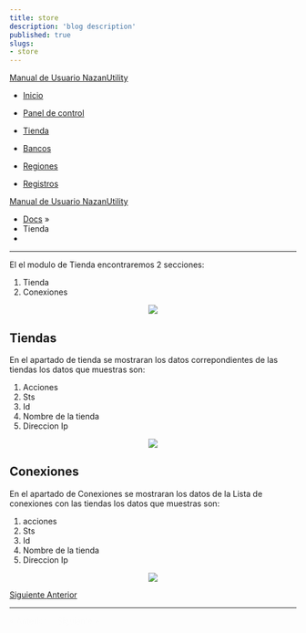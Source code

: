 ```yaml
---
title: store
description: 'blog description'
published: true
slugs:
- store
---
```



  <div class="wy-grid-for-nav">
    <nav data-toggle="wy-nav-shift" class="wy-nav-side stickynav">
    <div class="wy-side-scroll">
      <div class="wy-side-nav-search">
        <a href="blog/home" class="icon icon-home"> Manual de Usuario NazanUtility</a>
      </div>
      <div class="wy-menu wy-menu-vertical" data-spy="affix" role="navigation" aria-label="main navigation">
                <ul>
                    <li class="toctree-l1"><a class="reference internal" href="blog/home">Inicio</a>
                    </li>
                </ul>
                <ul>
                    <li class="toctree-l1"><a class="reference internal" href="blog/dashboard">Panel de control</a>
                    </li>
                </ul>
                <ul class="current">
                    <li class="toctree-l1 current"><a class="reference internal current" href="blog/store">Tienda</a>
                    </li>
                </ul>
                <ul>
                    <li class="toctree-l1"><a class="reference internal" href="blog/banks">Bancos</a>
                    </li>
                </ul>
                <ul>
                    <li class="toctree-l1"><a class="reference internal" href="blog/regions">Regiones</a>
                    </li>
                </ul>
                <ul>
                    <li class="toctree-l1"><a class="reference internal" href="blog/crud">Registros</a>
                    </li>
                </ul>
      </div>
    </div>
    </nav>
<div>
<section data-toggle="wy-nav-shift" class="wy-nav-content-wrap">
  <nav class="wy-nav-top" role="navigation" aria-label="top navigation">
    <i data-toggle="wy-nav-top" class="fa fa-bars"></i>
    <a href="blog/home">Manual de Usuario NazanUtility</a>
  </nav>
  <div class="wy-nav-content">
    <div class="rst-content">
      <div role="navigation" aria-label="breadcrumbs navigation">
        <ul class="wy-breadcrumbs">
          <li><a href="blog/home">Docs</a> &raquo;</li>
          <li>Tienda</li>
          <li class="wy-breadcrumbs-aside">
          </li>
        </ul>
        <hr />
      </div>
      <div role="main">
        <div class="section">
          <p>El el modulo de Tienda encontraremos 2 secciones:</p>
          <ol>
            <li>Tienda</li>
            <li>Conexiones</li>
          </ol>
          <p>
            <center><img src="assets/img/tiendas.png"></center>
          </p>
          <h2 id="tiendas">Tiendas</h2>
          <p>En el apartado de tienda se mostraran los datos correpondientes de las tiendas
            los datos que muestras son:</p>
          <ol>
            <li>Acciones</li>
            <li>Sts</li>
            <li>Id </li>
            <li>Nombre de la tienda</li>
            <li>Direccion Ip</li>
          </ol>
          <p>
            <center><img src="assets/img/inftiendas.png"></center>
          </p>
          <h2 id="conexiones">Conexiones</h2>
          <p>En el apartado de Conexiones se mostraran los datos de la Lista de conexiones con las tiendas
            los datos que muestras son:</p>
          <ol>
            <li>acciones</li>
            <li>Sts</li>
            <li>Id </li>
            <li>Nombre de la tienda</li>
            <li>Direccion Ip</li>
          </ol>
          <p>
            <center><img src="assets/img/infoconextienda.png"></center>
          </p>
        </div>
      </div>
      <footer>
        <div class="rst-footer-buttons" role="navigation" aria-label="footer navigation">
          <a href="blog/banks" class="btn btn-neutral float-right" title="Bancos">Siguiente <span class="icon icon-circle-arrow-right"></span></a>
          <a href="blog/dashboard" class="btn btn-neutral" title="Panel de control"><span class="icon icon-circle-arrow-left"></span> Anterior</a>
        </div>
        <hr />
      </footer>
    </div>
  </div>
</section>
</div>
<div class="rst-versions" role="note" aria-label="versions">
  <span class="rst-current-version" data-toggle="rst-current-version">
    <span><a href="blog/dashboard" style="color: #fcfcfc;">&laquo; Anterior</a></span>
    <span style="margin-left: 15px"><a href="blog/banks" style="color: #fcfcfc">Siguiente &raquo;</a></span>
  </span>
</div>
